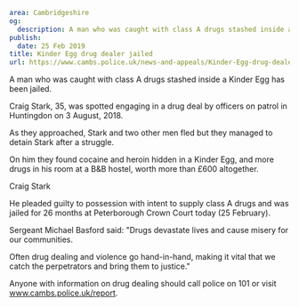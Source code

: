```yaml
area: Cambridgeshire
og:
  description: A man who was caught with class A drugs stashed inside a Kinder Egg has been jailed.
publish:
  date: 25 Feb 2019
title: Kinder Egg drug dealer jailed
url: https://www.cambs.police.uk/news-and-appeals/Kinder-Egg-drug-dealer-jailed
```

A man who was caught with class A drugs stashed inside a Kinder Egg has been jailed.

Craig Stark, 35, was spotted engaging in a drug deal by officers on patrol in Huntingdon on 3 August, 2018.

As they approached, Stark and two other men fled but they managed to detain Stark after a struggle.

On him they found cocaine and heroin hidden in a Kinder Egg, and more drugs in his room at a B&B hostel, worth more than £600 altogether.

Craig Stark

He pleaded guilty to possession with intent to supply class A drugs and was jailed for 26 months at Peterborough Crown Court today (25 February).

Sergeant Michael Basford said: "Drugs devastate lives and cause misery for our communities.

Often drug dealing and violence go hand-in-hand, making it vital that we catch the perpetrators and bring them to justice."

Anyone with information on drug dealing should call police on 101 or visit www.cambs.police.uk/report.
